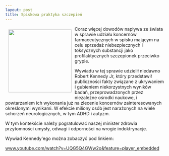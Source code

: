 ```yaml
---
layout: post
title: Spiskowa praktyka szczepień
---
```



<p><img src="{{site.baseurl}}\public\pictures\465.vaccinekennedy.jpg" align="left" style="margin: 10px 10px" width="200"><!--0-->
Coraz więcej dowodów napływa ze świata w sprawie udziału koncernów farmaceutycznych w spisku mającym na celu sprzedaż niebezpiecznych i toksycznych substancji jako profilaktycznych szczepionek przeciwko grypie.</p><p>Wywiadu w tej sprawie udzielił niedawno Robert Kennedy Jr, który przedstawił publiczności fakty związane z ukrywaniem i gubieniem niekorzystnych wyników badań, przeprowadzonych przez niezależne ośrodki naukowe, i powtarzaniem ich wykonania już na zlecenie koncernów zainteresowanych określonymi wynikami. W efekcie miliony osób jest narażonych na wiele schorzeń neurologicznych, w tym ADHD i autyzm.</p><p>W tym kontekście należy pogratulować naszej minister zdrowia przytomności umysły, odwagi i odporności na wrogie indoktrynacje.</p><p>Wywiad Kennedy'ego można zobaczyć pod linkiem:</p><p><a href="http://www.youtube.com/watch?v=UQG5Q4GWw2o&amp;feature=player_embedded" title="wywiad" target="">www.youtube.com/watch?v=UQG5Q4GWw2o&amp;feature=player_embedded</a></p>